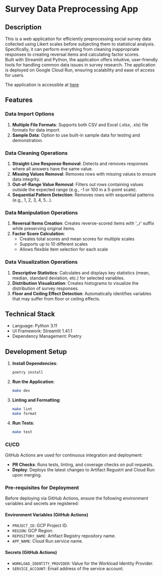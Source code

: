 # Survey Data Preprocessing App

## Description

This is a web application for efficiently preprocessing social survey data collected using Likert scales before subjecting them to statistical analysis. Specifically, it can perform everything from cleaning inappropriate responses to creating reversal items and calculating factor scores.  
Built with Streamlit and Python, the application offers intuitive, user-friendly tools for handling common data issues in survey research. The application is deployed on Google Cloud Run, ensuring scalability and ease of access for users.

The application is accessible at [here](https://survey-app-1037219502389.asia-northeast1.run.app/)


## Features

### Data Import Options
1. **Multiple File Formats**: Supports both CSV and Excel (.xlsx, .xls) file formats for data import.
2. **Sample Data**: Option to use built-in sample data for testing and demonstration.

### Data Cleaning Operations
1. **Straight-Line Response Removal**: Detects and removes responses where all answers have the same value.
2. **Missing Values Removal**: Removes rows with missing values to ensure data integrity.
3. **Out-of-Range Value Removal**: Filters out rows containing values outside the expected range (e.g., -1 or 100 in a 5-point scale).
4. **Sequential Pattern Detection**: Removes rows with sequential patterns (e.g., 1, 2, 3, 4, 5...).

### Data Manipulation Operations
1. **Reversal Items Creation**: Creates reverse-scored items with '_r' suffix while preserving original items.
2. **Factor Score Calculation**: 
   - Creates total scores and mean scores for multiple scales
   - Supports up to 10 different scales
   - Allows flexible item selection for each scale

### Data Visualization Operations
1. **Descriptive Statistics**: Calculates and displays key statistics (mean, median, standard deviation, etc.) for selected variables.
2. **Distribution Visualization**: Creates histograms to visualize the distribution of survey responses.
3. **Floor and Ceiling Effect Detection**: Automatically identifies variables that may suffer from floor or ceiling effects.

## Technical Stack

- Language: Python 3.11
- UI Framework: Streamlit 1.41.1
- Dependency Management: Poetry

## Development Setup

1. **Install Dependencies**:
   ```bash
   poetry install
   ```

2. **Run the Application**:
   ```bash
   make dev
   ```

3. **Linting and Formatting**:
   ```bash
   make lint
   make format
   ```

4. **Run Tests**:
   ```bash
   make test
   ```

### CI/CD
GitHub Actions are used for continuous integration and deployment:
- **PR Checks**: Runs tests, linting, and coverage checks on pull requests.
- **Deploy**: Deploys the latest changes to Artifact Regustrt and Cloud Run upon merging.

### Pre-requisites for Deployment

Before deploying via GitHub Actions, ensure the following environment variables and secrets are registered:

#### Environment Variables (GitHub Actions)
- `PROJECT_ID`: GCP Project ID.
- `REGION`: GCP Region.
- `REPOSITORY_NAME`: Artifact Registry repository name.
- `APP_NAME`: Cloud Run service name.

#### Secrets (GitHub Actions)
- `WORKLOAD_IDENTITY_PROVIDER`: Value for the Workload Identity Provider.
- `SERVICE_ACCOUNT`: Email address of the service account.
